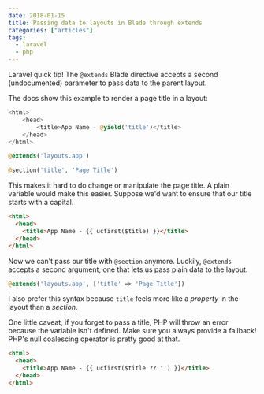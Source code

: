 ```yaml
---
date: 2018-01-15
title: Passing data to layouts in Blade through extends
categories: ["articles"]
tags:
  - laravel
  - php
---
```


Laravel quick tip! The `@extends` Blade directive accepts a second (undocumented) parameter to pass data to the parent layout.

<!--more-->

The docs show this example to render a page title in a layout:

```php
<html>
    <head>
        <title>App Name - @yield('title')</title>
    </head>
</html>
```

```php
@extends('layouts.app')

@section('title', 'Page Title')
```

This makes it hard to do change or manipulate the page title. A plain variable would make this easier. Suppose we'd want to ensure that our title starts with a capital.

```html
<html>
  <head>
    <title>App Name - {{ ucfirst($title) }}</title>
  </head>
</html>
```

Now we can't pass our title with `@section` anymore. Luckily, `@extends` accepts a second argument, one that lets us pass plain data to the layout.

```php
@extends('layouts.app', ['title' => 'Page Title'])
```

I also prefer this syntax because `title` feels more like a _property_ in the layout than a _section_.

One little caveat, if you forget to pass a title, PHP will throw an error because the variable isn't defined. Make sure you always provide a fallback! PHP's null coalescing operator is pretty good at that.

```html
<html>
  <head>
    <title>App Name - {{ ucfirst($title ?? '') }}</title>
  </head>
</html>
```
